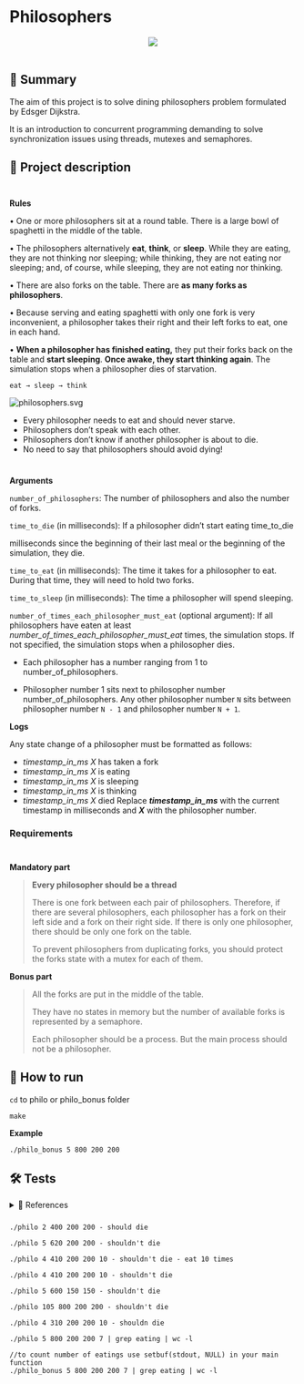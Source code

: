 # Philosophers

<div align="center">
<span>
	<img src="https://img.shields.io/badge/language-00599C?logo=C&logoColor=white&style=for-the-badge">
</span>
</div>

<br>

## 📄 Summary

The aim of this project is to solve dining philosophers problem formulated by Edsger Dijkstra.

It is an introduction to concurrent programming demanding to solve synchronization issues using threads, mutexes and semaphores.

## 🤔 Project description

<div style="height: 10px"></div>

**Rules**

• One or more philosophers sit at a round table.
There is a large bowl of spaghetti in the middle of the table.

• The philosophers alternatively **eat**, **think**, or **sleep**.
While they are eating, they are not thinking nor sleeping;
while thinking, they are not eating nor sleeping;
and, of course, while sleeping, they are not eating nor thinking.

• There are also forks on the table. There are **as many forks as philosophers**.

• Because serving and eating spaghetti with only one fork is very inconvenient, a philosopher takes their right and their left forks to eat, one in each hand.

• **When a philosopher has finished eating,** they put their forks back on the table and **start sleeping**. **Once awake, they start thinking again**. The simulation stops when  a philosopher dies of starvation.
    
   `eat → sleep → think`

![philosophers.svg](https://s3-us-west-2.amazonaws.com/secure.notion-static.com/ff80327d-7245-4e2c-a1b8-266e554255f1/philosophers.svg)

- Every philosopher needs to eat and should never starve.
- Philosophers don’t speak with each other.
- Philosophers don’t know if another philosopher is about to die.
- No need to say that philosophers should avoid dying!

<div style="height: 10px"></div>

**Arguments**

`number_of_philosophers`: The number of philosophers and also the number
of forks.

`time_to_die` (in milliseconds): If a philosopher didn’t start eating time_to_die

milliseconds since the beginning of their last meal or the beginning of the simulation, they die.

`time_to_eat` (in milliseconds): The time it takes for a philosopher to eat.
During that time, they will need to hold two forks.

`time_to_sleep` (in milliseconds): The time a philosopher will spend sleeping.

`number_of_times_each_philosopher_must_eat` (optional argument): If all
philosophers have eaten at least *number_of_times_each_philosopher_must_eat*
times, the simulation stops. If not specified, the simulation stops when a philosopher dies.

- Each philosopher has a number ranging from 1 to number_of_philosophers.

- Philosopher number 1 sits next to philosopher number number_of_philosophers. Any other philosopher number `N` sits between philosopher number `N - 1` and philosopher number `N + 1`.

**Logs**

Any state change of a philosopher must be formatted as follows:
- *timestamp_in_ms X* has taken a fork
- *timestamp_in_ms X* is eating
- *timestamp_in_ms X* is sleeping
- *timestamp_in_ms X* is thinking
- *timestamp_in_ms X* died
Replace ***timestamp_in_ms*** with the current timestamp in milliseconds and ***X*** with the philosopher number.

### Requirements
<div style="height: 10px"></div>

**Mandatory part**

> **Every philosopher should be a thread**
>
> There is one fork between each pair of philosophers. Therefore, if there are several philosophers, each philosopher has a fork on their left side and a fork on their right side. If there is only one philosopher, there should be only one fork on the table.
>
> To prevent philosophers from duplicating forks, you should protect the forks state with a mutex for each of them.

**Bonus part**

> All the forks are put in the middle of the table.
>
> They have no states in memory but the number of available forks is represented by a semaphore.
>
> Each philosopher should be a process. But the main process should not be a philosopher.

## 🏁 How to run

<code>cd</code> to philo or philo_bonus folder

<code>make</code>

**Example**

	./philo_bonus 5 800 200 200

## 🛠 Tests

<details>
<div style="height: 10px"></div>
<summary>🔗 References</summary>

[Philosophers visualizer](https://github.com/nafuka11/philosophers-visualizer)

[ywake/Philosophers](https://github.com/ywake/Philosophers)

</details>

<div style="height: 10px"></div>

	./philo 2 400 200 200 - should die

	./philo 5 620 200 200 - shouldn't die

	./philo 4 410 200 200 10 - shouldn't die - eat 10 times

	./philo 4 410 200 200 10 - shouldn't die

	./philo 5 600 150 150 - shouldn't die

	./philo 105 800 200 200 - shouldn't die

	./philo 4 310 200 200 10 - shouldn die

	./philo 5 800 200 200 7 | grep eating | wc -l

	//to count number of eatings use setbuf(stdout, NULL) in your main function
	./philo_bonus 5 800 200 200 7 | grep eating | wc -l